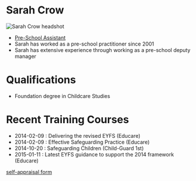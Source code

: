 # Sarah Crow #

<img src="/images/staff/preschool_background/Sarah_Crow-500px.JPG" alt="Sarah Crow headshot" class="staff_photo" />

* [Pre-School Assistant](/staff/20131111-Job_Description-Pre-school_Assistant.pdf)
* Sarah has worked as a pre-school practitioner since 2001
* Sarah has extensive experience through working as a pre-school deputy manager

# Qualifications #

* Foundation degree in Childcare Studies

# Recent Training Courses #

* 2014-02-09 : Delivering the revised EYFS (Educare)
* 2014-02-09 : Effective Safeguarding Practice (Educare)
* 2014-10-20 : Safeguarding Children (Child-Guard 1st)
* 2015-01-11 : Latest EYFS guidance to support the 2014 framework (Educare)


[self-appraisal form](20160212-Appraisal_Form-Pre_School_Assistant-Sarah_Crow.pdf)
